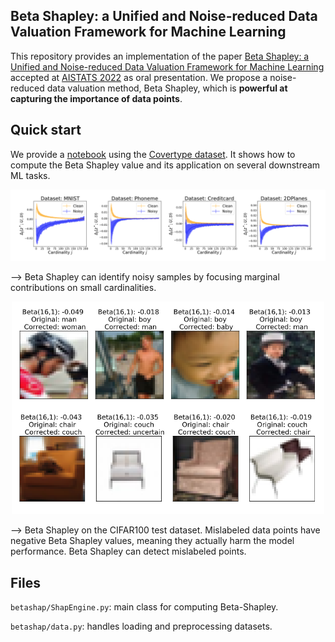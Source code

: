 ## Beta Shapley: a Unified and Noise-reduced Data Valuation Framework for Machine Learning

This repository provides an implementation of the paper [Beta Shapley: a Unified and Noise-reduced Data Valuation Framework for Machine Learning](https://arxiv.org/abs/2110.14049) accepted at [AISTATS 2022](https://aistats.org/aistats2022) as oral presentation. We propose a noise-reduced data valuation method, Beta Shapley, which is **powerful at capturing the importance of data points**.

## Quick start

We provide a [notebook](notebook/Example_Covertype_dataset.ipynb) using the [Covertype dataset](https://scikit-learn.org/stable/modules/generated/sklearn.datasets.fetch_covtype.html). It shows how to compute the Beta Shapley value and its application on several downstream ML tasks.

<p align="center">
<img src="./fig/mc_plot.png" width="700">
</p>
--> Beta Shapley can identify noisy samples by focusing marginal contributions on small cardinalities.

<p align="center">
<img src="./fig/beta_shapley_cifar100.png" width="500">
</p>
--> Beta Shapley on the CIFAR100 test dataset. Mislabeled data points have negative Beta Shapley values, meaning they actually harm the model performance. Beta Shapley can detect mislabeled points.


## Files

`betashap/ShapEngine.py`: main class for computing Beta-Shapley.

`betashap/data.py`: handles loading and preprocessing datasets.


